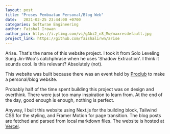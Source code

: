 ```yaml
---
layout: post
title: "Proses Pembuatan Personal/Blog Web"
date:   2021-02-25 23:44:00 +0700
categories: Softwrae Engineering 
author: Faishal Irawan
author_pic: https://i.ytimg.com/vi/gAbi2_n8_Mw/maxresdefault.jpg
project_link: https://github.com/faishalirwn/arise
---
```

Arise. That's the name of this website project. I took it from Solo Leveling Sung Jin-Woo's catchphrase when he uses 'Shadow Extraction'. I think it sounds cool. Is this relevant? Absolutely (not).

This website was built because there was an event held by [Proclub](https://www.instagram.com/helloproclub) to make a personal/blog website.

Probably half of the time spent building this project was on design and overthink. There were just too many inspiration to learn from. At the end of the day, good enough is enough, nothing is perfect.

Anyway, I built this website using Next.js for the building block, Tailwind CSS for the styling, and Framer Motion for page transition. The blog posts are fetched and parsed from local markdown files. The website is hosted at [Vercel](http://vercel.app/).